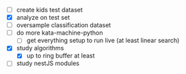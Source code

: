 - [ ] create kids test dataset
- [x] analyze on test set
- [ ] oversample classification dataset
- [ ] do more kata-machine-python
	- [ ] get everything setup to run live (at least linear search)
- [x] study algorithms
	- [x] up to ring buffer at least
- [ ] study nestJS modules